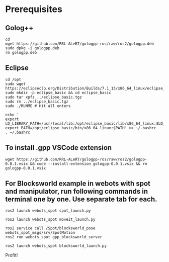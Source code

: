 # Prerequisites
## Golog++
```
cd
wget https://github.com/RRL-ALeRT/gologpp-ros/raw/ros2/gologpp.deb
sudo dpkg -i gologpp.deb
rm gologpp.deb
```
## Eclipse
```
cd /opt
sudo wget https://eclipseclp.org/Distribution/Builds/7.1_13/x86_64_linux/eclipse_basic.tgz
sudo mkdir -p eclipse_basic && cd eclipse_basic
sudo tar xpfz ../eclipse_basic.tgz
sudo rm ../eclipse_basic.tgz
sudo ./RUNME # Hit all enters
```
```
echo '
export LD_LIBRARY_PATH=/usr/local/lib:/opt/eclipse_basic/lib/x86_64_linux:$LD_LIBRARY_PATH
export PATH=/opt/eclipse_basic/bin/x86_64_linux:$PATH' >> ~/.bashrc
. ~/.bashrc
```
## To install .gpp VSCode extension
```
wget https://github.com/RRL-ALeRT/gologpp-ros/raw/ros2/gologpp-0.0.1.vsix && code --install-extension gologpp-0.0.1.vsix && rm gologpp-0.0.1.vsix
```

## For Blocksworld example in webots with spot and manipulator, run following commands in terminal one by one. Use separate tab for each.
```
ros2 launch webots_spot spot_launch.py
```
```
ros2 launch webots_spot moveit_launch.py
```
```
ros2 service call /Spot/blocksworld_pose webots_spot_msgs/srv/SpotMotion
ros2 run webots_spot gpp_blocksworld_server
```
```
ros2 launch webots_spot blocksworld_launch.py
```
Profit!
